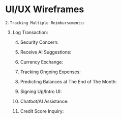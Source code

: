 # UI/UX Wireframes

	2.Tracking Multiple Reimbursements:

3. Log Transaction:

	4. Security Concern:

	5. Receive AI Suggestions:

	6. Currency Exchange:

	7. Tracking Ongoing Expenses:

	8. Predicting Balances at The End of The Month:

	9. Signing Up/Intro UI:

	10. Chatbot/AI Assistance:

	11. Credit Score Inquiry: